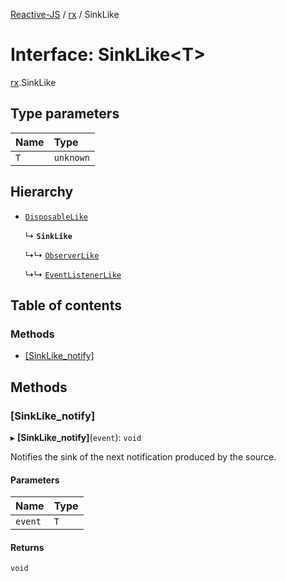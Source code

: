 [Reactive-JS](../README.md) / [rx](../modules/rx.md) / SinkLike

# Interface: SinkLike<T\>

[rx](../modules/rx.md).SinkLike

## Type parameters

| Name | Type |
| :------ | :------ |
| `T` | `unknown` |

## Hierarchy

- [`DisposableLike`](utils.DisposableLike.md)

  ↳ **`SinkLike`**

  ↳↳ [`ObserverLike`](concurrent.ObserverLike.md)

  ↳↳ [`EventListenerLike`](rx.EventListenerLike.md)

## Table of contents

### Methods

- [[SinkLike\_notify]](rx.SinkLike.md#[sinklike_notify])

## Methods

### [SinkLike\_notify]

▸ **[SinkLike_notify]**(`event`): `void`

Notifies the sink of the next notification produced by the source.

#### Parameters

| Name | Type |
| :------ | :------ |
| `event` | `T` |

#### Returns

`void`
